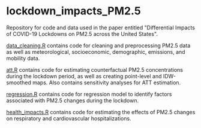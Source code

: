 # lockdown_impacts_PM2.5

Repository for code and data used in the paper entitled "Differential Impacts of COVID-19 Lockdowns on PM2.5 across the United States".

[data_cleaning.R](https://github.com/kevinleec/lockdown_impacts_PM2.5/blob/main/data_cleaning.R) contains code for cleaning and preprocessing PM2.5 data as well as meteorological, socioeconomic, demographic, emissions, and mobility data.

[att.R](https://github.com/kevinleec/lockdown_impacts_PM2.5/blob/main/att.R) contains code for estimating counterfactual PM2.5 concentrations during the lockdown period, as well as creating point-level and IDW-smoothed maps. Also contains sensitivity analyses for ATT estimation.

[regression.R](https://github.com/kevinleec/lockdown_impacts_PM2.5/blob/main/regression.R) contains code for regression model to identify factors associated with PM2.5 changes during the lockdown.

[health_impacts.R](https://github.com/kevinleec/lockdown_impacts_PM2.5/blob/main/health_impacts.R) contains code for estimating the effects of PM2.5 changes on respiratory and cardiovascular hospitalizations.

